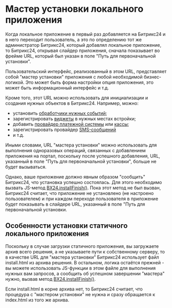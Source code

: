 # Мастер установки локального приложения

Когда локальное приложение в первый раз добавляется на Битрикс24 и в него переходит пользователь, а это по определению тот же администратор Битрикс24, который добавлял локальное приложение, то Битрикс24, открывая слайдер приложения, сначала показывает во фрейме URL, который был указан в поле "Путь для первоначальной установки".

Пользовательский интерфейс, реализованный в этом URL, представляет собой "мастер установки" приложения с любой необходимой бизнес-логикой. Это может быть форма настройки опция приложения, это может быть информационный интерфейс и т.д.

Кроме того, этот URL можно использовать для инициализации и создания нужных объектов в Битрикс24. Например, можно:

- установить [обработчики нужных событий](../../events/index.md);
- зарегистрировать [виджеты](../../widgets/index.md) в нужных местах встройки;
- добавить [провайдер платежной системы](../../pay-system/index.md) или [кассы](../../sale/cashbox/index.md);
- зарегистрировать провайдер [SMS-сообщений](../../messageservice/index.md)
- и т.д.

Иными словами, URL "мастера установки" можно использовать для выполнения одноразовых операций, связанных с добавлением приложения на портал, поскольку после успешного добавления, URL, указанный в поле "Путь для первоначальной установки", больше не будет вызываться.

Однако, ваше приложение должно явным образом "сообщить" Битрикс24, что установка успешно состоялась. Для этого необходимо вызвать JS-метод [BX24.installFinish()](../../../sdk/bx24-js-sdk/system-functions/bx24-install-finish.md). Пока этот метод не был вызван, Битрикс24 считает, что приложение не установлено (не настроено пользователем) и при каждом переходе пользователя в приложение будет показывать в слайдере URL, указанный в поле "Путь для первоначальной установки.

## Особенности установки статичного локального приложения

Поскольку в случае загрузки статичного приложения, вы загружаете архив всего решения, а не указываете пути к собственному серверу, то в качестве URL для "мастера установки" Битрикс24 использует файл install.html из архива решения. В остальном, логика остаётся прежней - вы можете использовать JS-функции в этом файле для выполнения нужных вам запросов, а сообщить об успешном завершении "мастера" нужно, вызвав метод [BX24.installFinish()](../../../sdk/bx24-js-sdk/system-functions/bx24-install-finish.md).

Если install.html в корне архива нет, то Битрикс24 считает, что процедура с "мастером установки" не нужна и сразу обращается к index.html из того же архива.
